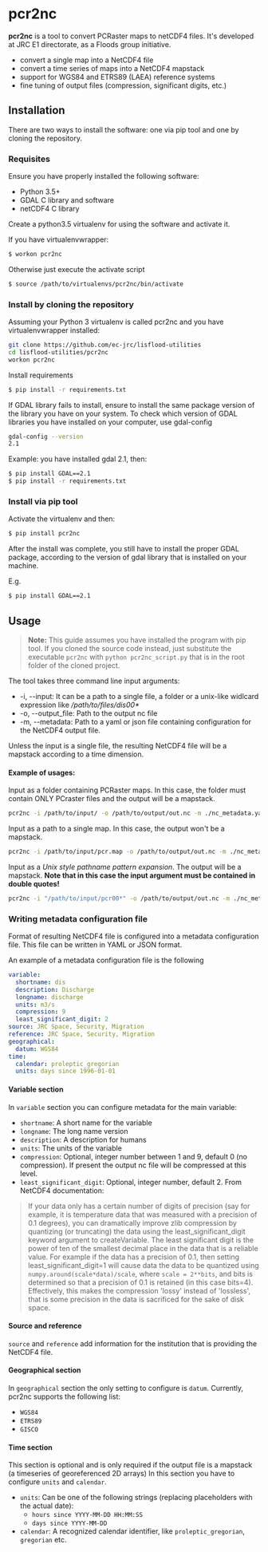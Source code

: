 # pcr2nc

__pcr2nc__ is a tool to convert PCRaster maps to netCDF4 files.
It's developed at JRC E1 directorate, as a Floods group initiative.

- convert a single map into a NetCDF4 file
- convert a time series of maps into a NetCDF4 mapstack
- support for WGS84 and ETRS89 (LAEA) reference systems
- fine tuning of output files (compression, significant digits, etc.)

## Installation

There are two ways to install the software: one via pip tool and one by cloning the repository.

### Requisites

Ensure you have properly installed the following software:

- Python 3.5+
- GDAL C library and software
- netCDF4 C library

Create a python3.5 virtualenv for using the software and activate it.

If you have virtualenvwrapper:
```bash
$ workon pcr2nc
```

Otherwise just execute the activate script
```bash
$ source /path/to/virtualenvs/pcr2nc/bin/activate
```


### Install by cloning the repository

Assuming your Python 3 virtualenv is called pcr2nc and you have virtualenvwrapper installed:

```bash
git clone https://github.com/ec-jrc/lisflood-utilities
cd lisflood-utilities/pcr2nc
workon pcr2nc
```

Install requirements

```bash
$ pip install -r requirements.txt
```

If GDAL library fails to install, ensure to install the same package version of the
library you have on your system.
To check which version of GDAL libraries you have installed on your computer, use gdal-config

```bash
gdal-config --version
2.1
```

Example: you have installed gdal 2.1, then:

```bash
$ pip install GDAL==2.1
$ pip install -r requirements.txt
```

### Install via pip tool

Activate the virtualenv and then:

```bash
$ pip install pcr2nc
```

After the install was complete, you still have to install the proper GDAL package,
according to the version of gdal library that is installed on your machine.

E.g.

```bash
$ pip install GDAL==2.1
```

## Usage

> __Note:__ This guide assumes you have installed the program with pip tool.
> If you cloned the source code instead, just substitute the executable `pcr2nc` with `python pcr2nc_script.py` that is in the root folder of the cloned project.

The tool takes three command line input arguments:

- -i, --input: It can be a path to a single file, a folder or a unix-like widlcard expression like _/path/to/files/dis00*_
- -o, --output_file: Path to the output nc file
- -m, --metadata: Path to a yaml or json file containing configuration for the NetCDF4 output file.

Unless the input is a single file, the resulting NetCDF4 file will be a mapstack according to a time dimension.

#### Example of usages:

Input as a folder containing PCRaster maps. In this case, the folder must contain ONLY PCraster files and the output will be a mapstack.

```bash
pcr2nc -i /path/to/input/ -o /path/to/output/out.nc -m ./nc_metadata.yaml
```

Input as a path to a single map. In this case, the output won't be a mapstack.

```bash
pcr2nc -i /path/to/input/pcr.map -o /path/to/output/out.nc -m ./nc_metadata.yaml
```

Input as a _Unix style pathname pattern expansion_. The output will be a mapstack. __Note that in this case the input argument must be contained in double quotes!__

```bash
pcr2nc -i "/path/to/input/pcr00*" -o /path/to/output/out.nc -m ./nc_metadata.json
```

### Writing metadata configuration file

Format of resulting NetCDF4 file is configured into a metadata configuration file. This file can be written in YAML or JSON format.

An example of a metadata configuration file is the following

```yaml
variable:
  shortname: dis
  description: Discharge
  longname: discharge
  units: m3/s
  compression: 9
  least_significant_digit: 2
source: JRC Space, Security, Migration
reference: JRC Space, Security, Migration
geographical:
  datum: WGS84
time:
  calendar: proleptic_gregorian
  units: days since 1996-01-01

```

#### Variable section

In `variable` section you can configure metadata for the main variable:

- `shortname`: A short name for the variable
- `longname`: The long name version
- `description`: A description for humans
- `units`: The units of the variable
- `compression`: Optional, integer number between 1 and 9, default 0 (no compression). If present the output nc file will be compressed at this level.
- `least_significant_digit`: Optional, integer number, default 2. From NetCDF4 documentation:

> If your data only has a certain number of digits of precision
(say for example, it is temperature data that was measured with a precision
of 0.1 degrees), you can dramatically improve zlib compression by quantizing
(or truncating) the data using the least_significant_digit keyword argument
to createVariable. The least significant digit is the power of ten of the
smallest decimal place in the data that is a reliable value.
For example if the data has a precision of 0.1,
then setting least_significant_digit=1 will cause data the data to be
quantized using `numpy.around(scale*data)/scale`, where `scale = 2**bits`,
and bits is determined so that a precision of 0.1 is retained
(in this case bits=4). Effectively, this makes the compression 'lossy'
instead of 'lossless', that is some precision in the data is sacrificed for the sake of disk space.

#### Source and reference

`source` and `reference` add information for the institution that is providing the NetCDF4 file.

#### Geographical section

In `geographical` section the only setting to configure is `datum`. 
Currently, pcr2nc supports the following list:

  * `WGS84`
  * `ETRS89`
  * `GISCO`

#### Time section

This section is optional and is only required if the output file is a mapstack (a timeseries of georeferenced 2D arrays)
In this section you have to configure `units` and `calendar`.

- `units`: Can be one of the following strings (replacing placeholders with the actual date):
    - `hours since YYYY-MM-DD HH:MM:SS`
    - `days since YYYY-MM-DD`
- `calendar`: A recognized calendar identifier, like `proleptic_gregorian`, `gregorian` etc.
